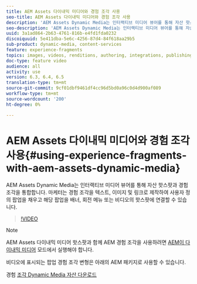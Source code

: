 ```yaml
---
title: AEM Assets 다이내믹 미디어와 경험 조각 사용
seo-title: AEM Assets 다이내믹 미디어와 경험 조각 사용
description: 'AEM Assets Dynamic Media는 인터랙티브 미디어 뷰어를 통해 자산 핫스팟과 경험 조각을 통합합니다. 마케터는 경험 조각을 텍스트, 이미지 및 링크로 제작하여 사용자 정의 팝업을 채우고 해당 팝업을 배너, 회전 메뉴 또는 비디오의 핫스팟에 연결할 수 있습니다. '
seo-description: 'AEM Assets Dynamic Media는 인터랙티브 미디어 뷰어를 통해 자산 핫스팟과 경험 조각을 통합합니다. 마케터는 경험 조각을 텍스트, 이미지 및 링크로 제작하여 사용자 정의 팝업을 채우고 해당 팝업을 배너, 회전 메뉴 또는 비디오의 핫스팟에 연결할 수 있습니다. '
uuid: 3a1ad864-2b63-4761-816b-e4fd1fda0232
discoiquuid: 5e411dba-5e6c-4256-87d4-84f618aa29b5
sub-product: dynamic-media, content-services
feature: experience-fragments
topics: images, videos, renditions, authoring, integrations, publishing, metadata, sharing, publishing
doc-type: feature video
audience: all
activity: use
version: 6.3, 6.4, 6.5
translation-type: tm+mt
source-git-commit: 9cf01dbf9461df4cc96d5bd0a96c0d4d900af089
workflow-type: tm+mt
source-wordcount: '200'
ht-degree: 0%

---
```



# AEM Assets 다이내믹 미디어와 경험 조각 사용{#using-experience-fragments-with-aem-assets-dynamic-media}

AEM Assets Dynamic Media는 인터랙티브 미디어 뷰어를 통해 자산 핫스팟과 경험 조각을 통합합니다. 마케터는 경험 조각을 텍스트, 이미지 및 링크로 제작하여 사용자 정의 팝업을 채우고 해당 팝업을 배너, 회전 메뉴 또는 비디오의 핫스팟에 연결할 수 있습니다.

>[!VIDEO](https://video.tv.adobe.com/v/22115/?quality=9&learn=on)

>[!NOTE]
>
>AEM Assets 다이내믹 미디어 핫스팟과 함께 AEM 경험 조각을 사용하려면 [AEM이 다이내믹 미디어](https://docs.adobe.com/docs/en/aem/6-3/administer/content/dynamic-media/config-dynamic.html) 모드에서 실행해야 합니다.

비디오에 표시되는 팝업 경험 조각 변형은 아래의 AEM 패키지로 사용할 수 있습니다.

경험 [조각 Dynamic Media 자산 다운로드](assets/experience-fragmentsdynamic-mediaassets-100.zip)
